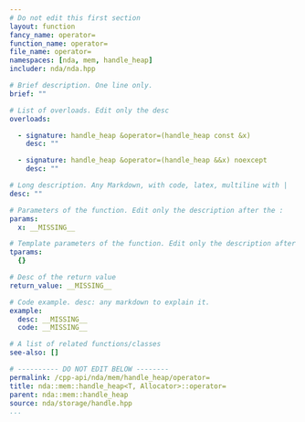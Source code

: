 ```yaml
---
# Do not edit this first section
layout: function
fancy_name: operator=
function_name: operator=
file_name: operator=
namespaces: [nda, mem, handle_heap]
includer: nda/nda.hpp

# Brief description. One line only.
brief: ""

# List of overloads. Edit only the desc
overloads:

  - signature: handle_heap &operator=(handle_heap const &x)
    desc: ""

  - signature: handle_heap &operator=(handle_heap &&x) noexcept
    desc: ""

# Long description. Any Markdown, with code, latex, multiline with |
desc: ""

# Parameters of the function. Edit only the description after the :
params:
  x: __MISSING__

# Template parameters of the function. Edit only the description after the :
tparams:
  {}

# Desc of the return value
return_value: __MISSING__

# Code example. desc: any markdown to explain it.
example:
  desc: __MISSING__
  code: __MISSING__

# A list of related functions/classes
see-also: []

# ---------- DO NOT EDIT BELOW --------
permalink: /cpp-api/nda/mem/handle_heap/operator=
title: nda::mem::handle_heap<T, Allocator>::operator=
parent: nda::mem::handle_heap
source: nda/storage/handle.hpp
...
```


